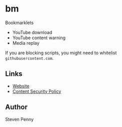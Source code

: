 bm
============
Bookmarklets

- YouTube download
- YouTube content warning
- Media replay

If you are blocking scripts, you might need to whitelist
`githubusercontent.com`.

Links
---------------
- [Website][gh]
- [Content Security Policy][so]

Author
------------
Steven Penny

[gh]://svnpenn.github.io/bm
[so]://stackoverflow.com/a/27324485
